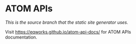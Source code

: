 # ATOM APIs

_This is the source branch that the static site generator uses._

Visit <https://eqworks.github.io/atom-api-docs/> for ATOM APIs documentation.
